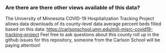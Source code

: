 ### Are there are there other views available of this data?

The University of Minnesota COVID-19 Hospitalization Tracking Project allows data downloads of its county-level data average percent beds filled based on this data: 
https://carlsonschool.umn.edu/mili-misrc-covid19-tracking-project
Feel free to ask questions about this county roll up in the github issues for this repository, someone from the Carlson School will be paying attention!

